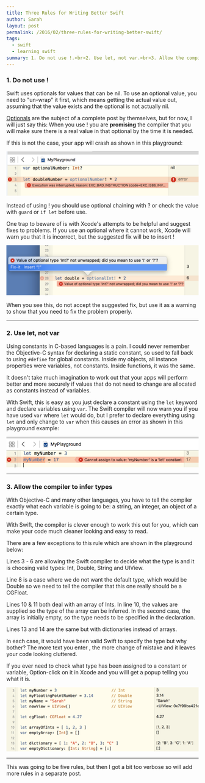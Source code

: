 ```yaml
---
title: Three Rules for Writing Better Swift
author: Sarah
layout: post
permalink: /2016/02/three-rules-for-writing-better-swift/
tags:
  - swift
  - learning swift
summary: 1. Do not use !.<br>2. Use let, not var.<br>3. Allow the compiler to infer types.
---
```


### 1. Do not use !

Swift uses optionals for values that can be nil. To use an optional value, you need to "un-wrap" it first, which means getting the actual value out, assuming that the value exists and the optional is not actually nil.

[Optionals][5] are the subject of a complete post by themselves, but for now, I will just say this:
When you use ! you are **promising** the compiler that you will make sure there is a real value in that optional by the time it is needed.

If this is not the case, your app will crash as shown in this playground:

![Playground crash][1]

Instead of using ! you should use optional chaining with ? or check the value with `guard` or `if let` before use.

One trap to beware of is with Xcode's attempts to be helpful and suggest fixes to problems. If you use an optional where it cannot work, Xcode will warn you that it is incorrect, but the suggested fix will be to insert !

![Optional fix][4]

When you see this, do not accept the suggested fix, but use it as a warning to show that you need to fix the problem properly.


---

### 2. Use let, not var

Using constants in C-based languages is a pain. I could never remember the Objective-C syntax for declaring a static constant, so used to fall back to using `#define` for global constants. Inside my objects, all instance properties were variables, not constants. Inside functions, it was the same.

It doesn't take much imagination to work out that your apps will perform better and more securely if values that do not need to change are allocated as constants instead of variables.

With Swift, this is easy as you just declare a constant using the `let` keyword and declare variables using `var`. The Swift compiler will now warn you if you have used `var` where `let` would do, but I prefer to declare everything using `let` and only change to `var` when this causes an error as shown in this playground example:

![Playground let error][2]

---

### 3. Allow the compiler to infer types

With Objective-C and many other languages, you have to tell the compiler exactly what each variable is going to be: a string, an integer, an object of a certain type.

With Swift, the compiler is clever enough to work this out for you, which can make your code much cleaner looking and easy to read.

There are a few exceptions to this rule which are shown in the playground below:

Lines 3 - 6 are allowing the Swift compiler to decide what the type is and it is choosing valid types: Int, Double, String and UIView.

Line 8 is a case where we do not want the default type, which would be Double so we need to tell the compiler that this one really should be a CGFloat.

Lines 10 & 11 both deal with an array of Ints. In line 10, the values are supplied so the type of the array can be inferred.
In the second case, the array is initially empty, so the type needs to be specified in the declaration.

Lines 13 and 14 are the same but with dictionaries instead of arrays.

In each case, it would have been valid Swift to specify the type but why bother? The more text you enter , the more change of mistake and it leaves your code looking cluttered.

If you ever need to check what type has been assigned to a constant or variable, Option-click on it in Xcode and you willl get a popup telling you what it is.

![Playground types][3]

---

This was going to be five rules, but then I got a bit too verbose so will add more rules in a separate post.


[1]: /images/Playground2.png
[2]: /images/Playground3.png
[3]: /images/Playground4.png
[4]: /images/optional_fix.png
[5]: /2016/02/learning-swift-optionals/